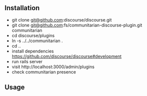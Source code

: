 ## Installation

- git clone git@github.com:discourse/discourse.git
- git clone git@github.com:fs/communitarian-discourse-plugin.git communitarian
- cd discourse/plugins
- ln -s ../../communitarian .
- cd ..
- install dependencies https://github.com/discourse/discourse#development
- run rails server
- visit http://localhost:3000/admin/plugins
- check communitarian presence

## Usage
